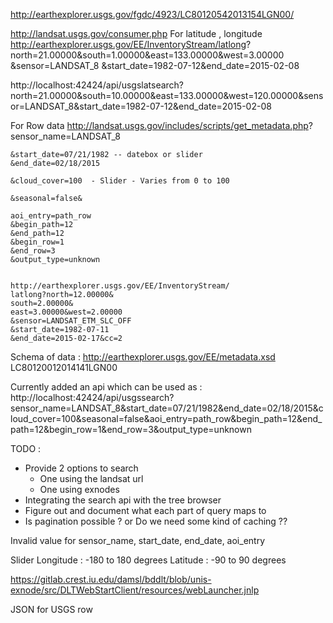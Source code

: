  http://earthexplorer.usgs.gov/fgdc/4923/LC80120542013154LGN00/

http://landsat.usgs.gov/consumer.php
For latitude , longitude
    http://earthexplorer.usgs.gov/EE/InventoryStream/latlong?
    north=21.00000&south=1.00000&east=133.00000&west=3.00000
    &sensor=LANDSAT_8
    &start_date=1982-07-12&end_date=2015-02-08
    
http://localhost:42424/api/usgslatsearch?north=21.00000&south=10.00000&east=133.00000&west=120.00000&sensor=LANDSAT_8&start_date=1982-07-12&end_date=2015-02-08

For Row data
    http://landsat.usgs.gov/includes/scripts/get_metadata.php?
    sensor_name=LANDSAT_8
    
    &start_date=07/21/1982 -- datebox or slider
    &end_date=02/18/2015
    
    &cloud_cover=100  - Slider - Varies from 0 to 100
    
    &seasonal=false&
    
    aoi_entry=path_row
    &begin_path=12
    &end_path=12
    &begin_row=1
    &end_row=3
    &output_type=unknown


    http://earthexplorer.usgs.gov/EE/InventoryStream/
    latlong?north=12.00000&
    south=2.00000&
    east=3.00000&west=2.00000
    &sensor=LANDSAT_ETM_SLC_OFF
    &start_date=1982-07-11
    &end_date=2015-02-17&cc=2

Schema of data : http://earthexplorer.usgs.gov/EE/metadata.xsd
<sceneID>LC80120012014141LGN00</sceneID>

Currently added an api which can be used as :
http://localhost:42424/api/usgssearch?sensor_name=LANDSAT_8&start_date=07/21/1982&end_date=02/18/2015&cloud_cover=100&seasonal=false&aoi_entry=path_row&begin_path=12&end_path=12&begin_row=1&end_row=3&output_type=unknown



TODO :

* Provide 2 options to search
  - One using the landsat url
  - One using exnodes
* Integrating the search api with the tree browser
* Figure out and document what each part of query maps to
* Is pagination possible ? or Do we need some kind of caching ??


Invalid value for
sensor_name,
start_date,
end_date, aoi_entry

Slider 
Longitude : -180 to 180 degrees
Latitude  : -90 to 90 degrees


https://gitlab.crest.iu.edu/damsl/bddlt/blob/unis-exnode/src/DLTWebStartClient/resources/webLauncher.jnlp



JSON for USGS row

